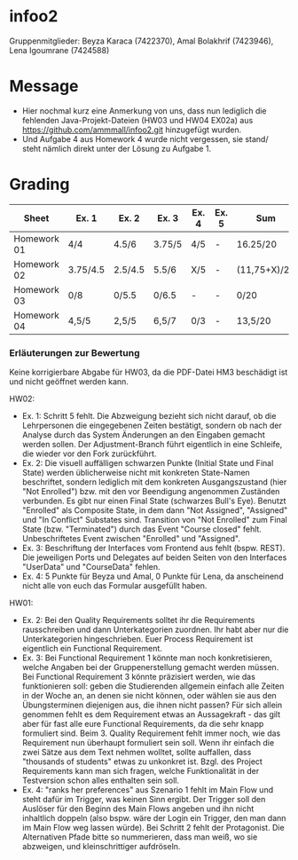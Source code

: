 # infoo2

Gruppenmitglieder: Beyza Karaca (7422370), Amal Bolakhrif (7423946), Lena Igoumrane (7424588)

# Message
- Hier nochmal kurz eine Anmerkung von uns, dass nun lediglich die fehlenden Java-Projekt-Dateien (HW03 und HW04 EX02a) aus https://github.com/ammmall/infoo2.git hinzugefügt wurden.
- Und Aufgabe 4 aus Homework 4 wurde nicht vergessen, sie stand/ steht nämlich direkt unter der Lösung zu Aufgabe 1.

# Grading

| Sheet       | Ex. 1    | Ex. 2    | Ex. 3    | Ex. 4    | Ex. 5    | Sum          |
| ----------- | -------- | -------- | -------- | -------- | -------- | ------------ |
| Homework 01 | 4/4      | 4.5/6    | 3.75/5   | 4/5      | -        | 16.25/20     |
| Homework 02 | 3.75/4.5 | 2.5/4.5  | 5.5/6    | X/5      | -        | (11,75+X)/20 |
| Homework 03 | 0/8      | 0/5.5    | 0/6.5    | -        | -        | 0/20         |
| Homework 04 | 4,5/5    | 2,5/5    | 6,5/7    |  0/3     | -        | 13,5/20      |

### Erläuterungen zur Bewertung

Keine korrigierbare Abgabe für HW03, da die PDF-Datei HM3 beschädigt ist und nicht geöffnet werden kann.

HW02:
- Ex. 1: Schritt 5 fehlt. Die Abzweigung bezieht sich nicht darauf, ob die Lehrpersonen die eingegebenen Zeiten bestätigt, sondern ob nach der Analyse durch das System Änderungen an den Eingaben gemacht werden sollen. Der Adjustment-Branch führt eigentlich in eine Schleife, die wieder vor den Fork zurückführt.
- Ex. 2: Die visuell auffälligen schwarzen Punkte (Initial State und Final State) werden üblicherweise nicht mit konkreten State-Namen beschriftet, sondern lediglich mit dem konkreten Ausgangszustand (hier "Not Enrolled") bzw. mit den vor Beendigung angenommen Zuständen verbunden. Es gibt nur einen Final State (schwarzes Bull's Eye). Benutzt "Enrolled" als Composite State, in dem dann "Not Assigned", "Assigned" und "In Conflict" Substates sind. Transition von "Not Enrolled" zum Final State (bzw. "Terminated") durch das Event "Course closed" fehlt. Unbeschriftetes Event zwischen "Enrolled" und "Assigned".
- Ex. 3: Beschriftung der Interfaces vom Frontend aus fehlt (bspw. REST). Die jeweiligen Ports und Delegates auf beiden Seiten von den Interfaces "UserData" und "CourseData" fehlen.
- Ex. 4: 5 Punkte für Beyza und Amal, 0 Punkte für Lena, da anscheinend nicht alle von euch das Formular ausgefüllt haben.

HW01:
- Ex. 2: Bei den Quality Requirements solltet ihr die Requirements rausschreiben und dann Unterkategorien zuordnen. Ihr habt aber nur die Unterkategorien hingeschrieben. Euer Process Requirement ist eigentlich ein Functional Requirement.
- Ex. 3: Bei Functional Requirement 1 könnte man noch konkretisieren, welche Angaben bei der Gruppenerstellung gemacht werden müssen. Bei Functional Requirement 3 könnte präzisiert werden, wie das funktionieren soll: geben die Studierenden allgemein einfach alle Zeiten in der Woche an, an denen sie nicht können, oder wählen sie aus den Übungsterminen diejenigen aus, die ihnen nicht passen? Für sich allein genommen fehlt es dem Requirement etwas an Aussagekraft - das gilt aber für fast alle eure Functional Requirements, da die sehr knapp formuliert sind. Beim 3. Quality Requirement fehlt immer noch, wie das Requirement nun überhaupt formuliert sein soll. Wenn ihr einfach die zwei Sätze aus dem Text nehmen wolltet, sollte auffallen, dass "thousands of students" etwas zu unkonkret ist. Bzgl. des Project Requirements kann man sich fragen, welche Funktionalität in der Testversion schon alles enthalten sein soll.
- Ex. 4: "ranks her preferences" aus Szenario 1 fehlt im Main Flow und steht dafür im Trigger, was keinen Sinn ergibt. Der Trigger soll den Auslöser für den Beginn des Main Flows angeben und ihn nicht inhaltlich doppeln (also bspw. wäre der Login ein Trigger, den man dann im Main Flow weg lassen würde). Bei Schritt 2 fehlt der Protagonist. Die Alternativen Pfade bitte so nummerieren, dass man weiß, wo sie abzweigen, und kleinschrittiger aufdröseln.
